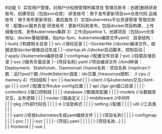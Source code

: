 #功能
1）实现用户管理，对用户分权限管理所属项目
  管理员账号：创建|删除研发账号、创建项目（包括svn仓库）
  研发账号：用于发布更新项目svn仓库代码
  运维账号：用于发布更新项目、重启服务
2）实现kubernetes平台资源管理
  管理员账号：配置svc服务负载
  研发账号：更新代码和发布，包括docker项目构建、上传镜像仓库、发布kubernetes集群
3）工作流pipeline
  1、创建项目（包括svn仓库地址、docker基础镜像，如php-fpm、kubernetes编排文件yaml）
  目录结构：
  |-build //构建相关目录
  |    |-src //源码目录
  |    |--Dockerfile //docker编译文件，根据选型docker镜像自动生成
  |    |--startup.sh //docker启动脚本，控制启动
  |  
  |-apply //kubernetes编排目录
       |-configmap //配置文件目录
       |-pvc //挂载存储目录
       |-svc //服务负载目录
       |--[项目名称].yaml //项目编译文件
                          //kind种类：Deployment、Statefulset、Daemonset
                          //name名称：项目名称
                          //replicas个数：运行pod个数
                          //nodeSelector调度：idc位置
                          //resources限制：
                          //  cpu
                          //  memory
4）代码结构
|-src
|   |-backend
|   |    |-client //与kubernetes交互client-go
|   |    |-conf //配置文件kube-config位置
|   |    |-api //go-gin接口目录
|   |    |   |-controllers //接口控制层
|   |    |   |-database //数据库配置
|   |    |   |-models //与数据库交互，业务逻辑
|   |    |   |-router //路由定义
|   |    |-middleware //中间件   
|   |    |-pkg //外部代码包 
|   |    |  |-e //消息格式
|   |    |  |-setting //配置
|   |    |  |-util //工具类
|   |    |   
|   |    |-yaml //存放kubernetes生成yaml编排文件
|   |        |-[项目名称]
|   |        |     |-configmap
|   |        |     |-pvc
|   |        |     |-svc
|   |        |     |--[项目].yaml
|   |        |
|   |        |-[项目名称...]
|   |        
|   |-frontend
|        |-vue
|
